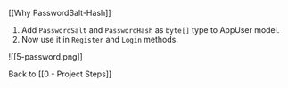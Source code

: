 [[Why PasswordSalt-Hash]]

1. Add `PasswordSalt` and `PasswordHash` as `byte[]` type to AppUser model.
2. Now use it in `Register` and `Login` methods.

![[5-password.png]]

Back to [[0 - Project Steps]]